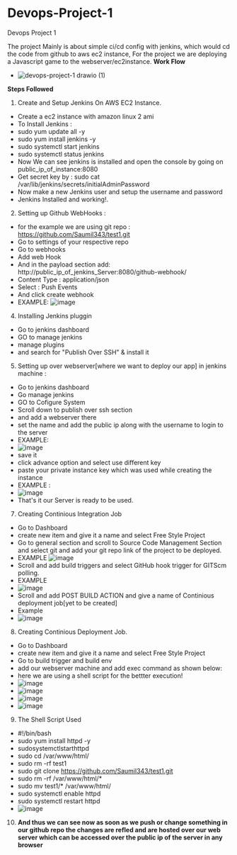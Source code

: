# Devops-Project-1
Devops Project 1

The project Mainly is about simple ci/cd config with jenkins, which would cd the code from github to aws ec2 instance,
For the project we are deploying a Javascript game to the webserver/ec2instance.
<b> Work Flow </b>
- ![devops-project-1 drawio (1)](https://user-images.githubusercontent.com/53990452/177825384-4c508e4f-2ce4-4e59-8a04-610c4549dac6.png)

<b> Steps Followed </b>


1) Create and Setup Jenkins On AWS EC2 Instance.
-  Create a ec2 instance with amazon linux 2 ami
-  To Install Jenkins :
- sudo yum update all -y
- sudo yum install jenkins -y
- sudo systemctl start jenkins
- sudo systemctl status jenkins
- Now We can see jenkins is installed and open the console by going on public_ip_of_instance:8080
- Get secret key by : sudo cat /var/lib/jenkins/secrets/initialAdminPassword
- Now make a new Jenkins user and setup the username and password
-  Jenkins Installed and working!.


2) Setting up Github WebHooks :
- for the example we are using git repo : https://github.com/Saumil343/test1.git
- Go to settings of your respective repo
- Go to webhooks
- Add web Hook
- And in the payload section add: http://public_ip_of_jenkins_Server:8080/github-webhook/
- Content Type : application/json
- Select : Push Events
- And click create webhook
- EXAMPLE:
![image](https://user-images.githubusercontent.com/53990452/177816425-c3caa4d3-d506-4597-bfae-96b7f14ef82e.png)


4) Installing Jenkins pluggin
- Go to jenkins dashboard
- GO to manage jenkins
- manage plugins
- and search for "Publish Over SSH" & install it

5) Setting up over webserver[where we want to deploy our app] in jenkins machine :
- Go to jenkins dashboard
- Go manage jenkins
- GO to Cofigure System
-  Scroll down to publish over ssh section
-  and add a webserver there
-  set the name and add the public ip along with the username to login to the server
-  EXAMPLE:
-  ![image](https://user-images.githubusercontent.com/53990452/177818212-448ca6c5-2168-4386-bb83-789ea2588a95.png)
- save it
- click advance option and select use different key
- paste your private instance key which was used while creating the instance
- EXAMPLE :
- ![image](https://user-images.githubusercontent.com/53990452/177818552-81653565-c7e5-4575-97f8-3ef4155d4827.png)
- That's it our Server is ready to be used.

7) Creating Continious Integration Job
- Go to Dashboard
- create new item and give it a name and select Free Style Project
- Go to general section and scroll to Source Code Management Section and select git and add your git repo link of the project to be deployed.
- EXAMPLE
![image](https://user-images.githubusercontent.com/53990452/177819185-2e169902-5f0d-43a5-887d-02f13759d2cc.png)
- Scroll and add build triggers and select GitHub hook trigger for GITScm polling.
- EXAMPLE
- ![image](https://user-images.githubusercontent.com/53990452/177819421-1e0c9080-b845-4091-94a4-a89b54e378b6.png)
- Scroll and add POST BUILD ACTION and give a name of Continious deployment job[yet to be created]
- Example
- ![image](https://user-images.githubusercontent.com/53990452/177819619-145f1db2-6565-4aff-a975-5b506e735787.png)

8) Creating Continious Deployment Job.
- Go to Dashboard
- create new item and give it a name and select Free Style Project
- Go to build trigger and build env
- add our webserver machine and add exec command as shown below: 
- here we are using a shell script for the bettter execution!
- ![image](https://user-images.githubusercontent.com/53990452/177820075-77529ecb-45ce-4c22-a288-f88fe2be730b.png)
- ![image](https://user-images.githubusercontent.com/53990452/177820083-b9ddcaf7-f2ac-4234-94de-6f18119c8f09.png)
- ![image](https://user-images.githubusercontent.com/53990452/177820090-550d9f8b-1d23-443f-bf2a-86fa320ca38f.png)
- ![image](https://user-images.githubusercontent.com/53990452/177820092-e720f258-0384-4d44-90ff-fa3a66d65eeb.png)

9) The Shell Script Used
- #!/bin/bash
- sudo yum install httpd -y
- sudosystemctlstarthttpd
- sudo cd /var/www/html/ 
- sudo rm -rf test1
- sudo git clone https://github.com/Saumil343/test1.git
- sudo rm -rf /var/www/html/*
- sudo mv test1/* /var/www/html/
- sudo systemctl enable httpd
- sudo systemctl restart httpd
- ![image](https://user-images.githubusercontent.com/53990452/177820978-95e91f54-944d-4916-9fb4-7c5928864cd5.png)

10) <b> And thus we can see now as soon as we push or change something in our github repo the changes are refled and are hosted over our web server which can be accessed over the public ip of the server in any browser </b>


